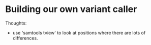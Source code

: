 # Building our own variant caller

Thoughts:

* use 'samtools tview' to look at positions where there are lots of
  differences.
  

